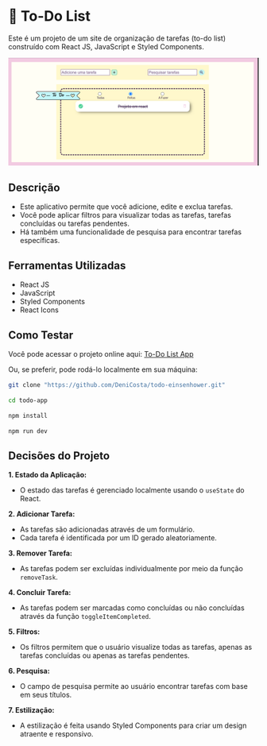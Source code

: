# 📅 To-Do List

Este é um projeto de um site de organização de tarefas (to-do list) construído com React JS, JavaScript e Styled Components.

![Página Inicial](/preview.png)

## Descrição

- Este aplicativo permite que você adicione, edite e exclua tarefas.
- Você pode aplicar filtros para visualizar todas as tarefas, tarefas concluídas ou tarefas pendentes.
- Há também uma funcionalidade de pesquisa para encontrar tarefas específicas.

## Ferramentas Utilizadas

- React JS
- JavaScript
- Styled Components
- React Icons

## Como Testar

Você pode acessar o projeto online aqui: [To-Do List App](https://denicosta.github.io/todo-einsenhower/)

Ou, se preferir, pode rodá-lo localmente em sua máquina:

```bash
git clone "https://github.com/DeniCosta/todo-einsenhower.git"
```
```bash
cd todo-app
```
```bash
npm install
```
```bash
npm run dev
```

## Decisões do Projeto

**1. Estado da Aplicação:**
   - O estado das tarefas é gerenciado localmente usando o `useState` do React.

**2. Adicionar Tarefa:**
   - As tarefas são adicionadas através de um formulário.
   - Cada tarefa é identificada por um ID gerado aleatoriamente.

**3. Remover Tarefa:**
   - As tarefas podem ser excluídas individualmente por meio da função `removeTask`.

**4. Concluir Tarefa:**
   - As tarefas podem ser marcadas como concluídas ou não concluídas através da função `toggleItemCompleted`.

**5. Filtros:**
   - Os filtros permitem que o usuário visualize todas as tarefas, apenas as tarefas concluídas ou apenas as tarefas pendentes.

**6. Pesquisa:**
   - O campo de pesquisa permite ao usuário encontrar tarefas com base em seus títulos.

**7. Estilização:**
   - A estilização é feita usando Styled Components para criar um design atraente e responsivo.
